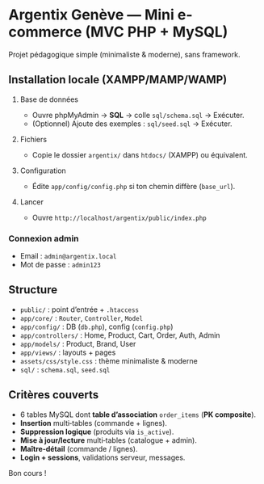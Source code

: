 # Argentix Genève — Mini e-commerce (MVC PHP + MySQL)

Projet pédagogique simple (minimaliste & moderne), sans framework.

## Installation locale (XAMPP/MAMP/WAMP)

1. Base de données
   - Ouvre phpMyAdmin → **SQL** → colle `sql/schema.sql` → Exécuter.
   - (Optionnel) Ajoute des exemples : `sql/seed.sql` → Exécuter.

2. Fichiers
   - Copie le dossier `argentix/` dans `htdocs/` (XAMPP) ou équivalent.

3. Configuration
   - Édite `app/config/config.php` si ton chemin diffère (`base_url`).

4. Lancer
   - Ouvre `http://localhost/argentix/public/index.php`

### Connexion admin
- Email : `admin@argentix.local`
- Mot de passe : `admin123`

## Structure
- `public/` : point d’entrée + `.htaccess`
- `app/core/` : `Router`, `Controller`, `Model`
- `app/config/` : DB (`db.php`), config (`config.php`)
- `app/controllers/` : Home, Product, Cart, Order, Auth, Admin
- `app/models/` : Product, Brand, User
- `app/views/` : layouts + pages
- `assets/css/style.css` : thème minimaliste & moderne
- `sql/` : `schema.sql`, `seed.sql`

## Critères couverts
- 6 tables MySQL dont **table d’association** `order_items` (**PK composite**).
- **Insertion** multi‑tables (commande + lignes).
- **Suppression logique** (produits via `is_active`).
- **Mise à jour/lecture** multi‑tables (catalogue + admin).
- **Maître‑détail** (commande / lignes).
- **Login + sessions**, validations serveur, messages.

Bon cours !
